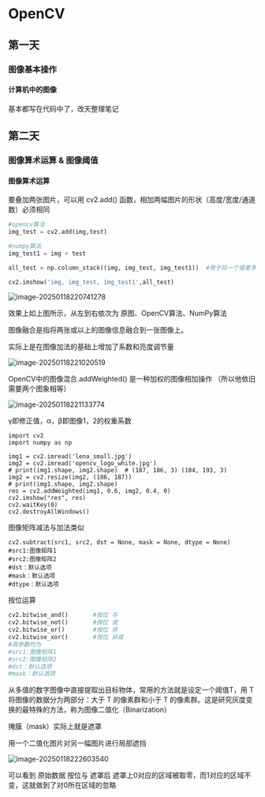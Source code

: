 # OpenCV

## 第一天

### 图像基本操作

#### 计算机中的图像

基本都写在代码中了，改天整理笔记

## 第二天

### 图像算术运算 & 图像阈值

#### 图像算术运算

要叠加两张图片，可以用 cv2.add() 函数，相加两幅图片的形状（高度/宽度/通道数）必须相同

```python
#opencv算法
img_test = cv2.add(img,test)

#numpy算法
img_test1 = img + test

all_test = np.column_stack((img, img_test, img_test1))	#用于将一个或者多个一维数组或二维数组沿着列方向堆叠成一个二维数组

cv2.imshow('img, img_test, img_test1',all_test)
```

![image-20250118220741278](C:\Users\Jamuq\AppData\Roaming\Typora\typora-user-images\image-20250118220741278.png)

效果上如上图所示，从左到右依次为 原图、OpenCV算法、NumPy算法

图像融合是指将两张或以上的图像信息融合到一张图像上。

实际上是在图像加法的基础上增加了系数和亮度调节量

![image-20250118221020519](C:\Users\Jamuq\AppData\Roaming\Typora\typora-user-images\image-20250118221020519.png)

OpenCV中的图像混合.addWeighted() 是一种加权的图像相加操作 （所以他依旧需要两个图象相等）

![image-20250118221133774](C:\Users\Jamuq\AppData\Roaming\Typora\typora-user-images\image-20250118221133774.png)

γ即修正值，α，β即图像1，2的权重系数

```Py
import cv2
import numpy as np
 
img1 = cv2.imread('lena_small.jpg')
img2 = cv2.imread('opencv_logo_white.jpg')
# print(img1.shape, img2.shape)  # (187, 186, 3) (184, 193, 3)
img2 = cv2.resize(img2, (186, 187))
# print(img1.shape, img2.shape)
res = cv2.addWeighted(img1, 0.6, img2, 0.4, 0)
cv2.imshow("res", res)
cv2.waitKey(0)
cv2.destroyAllWindows()
```

图像矩阵减法与加法类似

```Py
cv2.subtract(src1, src2, dst = None, mask = None, dtype = None)
#src1:图像矩阵1
#src2:图像矩阵2
#dst：默认选项
#mask：默认选项
#dtype：默认选项
```

按位运算

```py
cv2.bitwise_and()		#按位 与
cv2.bitwise_not()		#按位 或
cv2.bitwise_or()		#按位 非
cv2.bitwise_xor()		#按位 异或
#其参数均为
#src1:图像矩阵1
#src2:图像矩阵2
#dst：默认选项
#mask：默认选项
```

从多值的数字图像中直接提取出目标物体，常用的方法就是设定一个阈值T，用 T 将图像的数据分为两部分：大于 T 的像素群和小于 T 的像素群。这是研究灰度变换的最特殊的方法，称为图像二值化（Binarization）

掩膜（mask）实际上就是遮罩

用一个二值化图片对另一幅图片进行局部遮挡

![image-20250118222603540](C:\Users\Jamuq\AppData\Roaming\Typora\typora-user-images\image-20250118222603540.png)

可以看到 原始数据 按位与 遮罩后 遮罩上0对应的区域被取零，而1对应的区域不变，这就做到了对0所在区域的忽略
